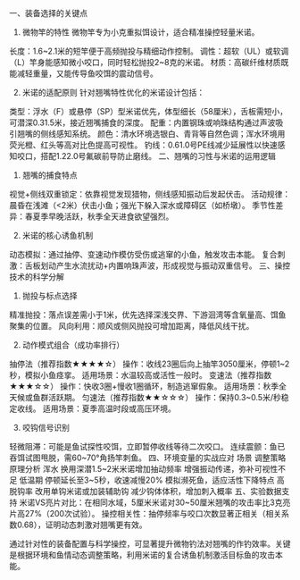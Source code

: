 
一、装备选择的关键点

1. 微物竿的特性
微物竿专为小克重拟饵设计，适合精准操控轻量米诺。

长度：1.6~2.1米的短竿便于高频抛投与精细动作控制。
调性：超软（UL）或软调（L）竿身能感知微小咬口，同时轻松抛投2~8克的米诺。
材质：高碳纤维材质既能减轻重量，又能传导鱼咬饵的震动信号。

2. 米诺的适配原则
针对翘嘴特性优化的米诺设计包括：

类型：浮水（F）或悬停（SP）型米诺优先，体型细长（58厘米），舌板需短小，可潜深0.31.5米，接近翘嘴捕食的深度。
配重：内置钢珠或响珠结构通过声波吸引翘嘴的侧线感知系统。
颜色：清水环境选银白、青背等自然色调；浑水环境用荧光橙、红头等高对比色提高可视性。
钓线：0.61.0号PE线减少延展性以快速感知咬口，搭配1.22.0号氟碳前导防止磨线。
二、翘嘴的习性与米诺的运用逻辑

1. 翘嘴的捕食特点

视觉+侧线双重锁定：依靠视觉发现猎物，侧线感知振动后发起伏击。
活动规律：晨昏在浅滩（<2米）伏击小鱼；强光下躲入深水或障碍区（如桥墩）。
季节性差异：春夏季早晚活跃，秋季全天进食欲望强烈。

2. 米诺的核心诱鱼机制

动态模拟：通过抽停、变速动作模仿受伤或逃窜的小鱼，触发攻击本能。
复合刺激：舌板划动产生水流扰动+内置响珠声波，形成视觉与振动双重信号。
三、操控技术的科学分解

1. 抛投与标点选择

精准抛投：落点误差需小于1米，优先选择深浅交界、下游洄湾等含氧量高、饵鱼聚集的位置。
风向利用：顺风或侧风抛投可增加距离，降低风线干扰。

2. 动作模式组合（成功率排行）

抽停法（推荐指数★★★★☆）
操作：收线23圈后向上抽竿3050厘米，停顿1~2秒，模拟小鱼痉挛。
适用场景：水温较高或活性一般时。
变速法（推荐指数★★★☆☆）
操作：快收3圈+慢收1圈循环，制造逃窜假象。
适用场景：秋季全天候或鱼群活跃期。
匀速法（推荐指数★★☆☆☆）
操作：保持0.3~0.5米/秒稳定收线。
适用场景：夏季高温时段或高压环境。

3. 咬钩信号识别

轻微阻滞：可能是鱼试探性咬饵，立即暂停收线等待二次咬口。
连续震颤：鱼已吞饵试图甩脱，需60~70°角扬竿刺鱼。
四、环境变量的实战应对
场景	调整策略	原理分析
浑水	换用深潜1.5~2米米诺增加抽动频率	增强振动传递，弥补可视性不足
低温期	停顿延长至3~5秒，收速减慢20%	模拟濒死鱼，适应活性下降特点
高脱钩率	改用单钩米诺或加装辅助钩	减少钩体体积，增加刺入概率
五、实验数据支持
米诺VS亮片对比：在相同水域，5厘米米诺对30~50厘米翘嘴的攻击率比3克亮片高27%（200次试验）。
操控相关性：抽停频率与咬口次数显著正相关（相关系数0.68），证明动态刺激对翘嘴更有效。

通过针对性的装备配置与科学操控，可显著提升微物钓法对翘嘴的作钓效率。关键是根据环境和鱼情动态调整策略，利用米诺的复合诱鱼机制激活目标鱼的攻击本能。
